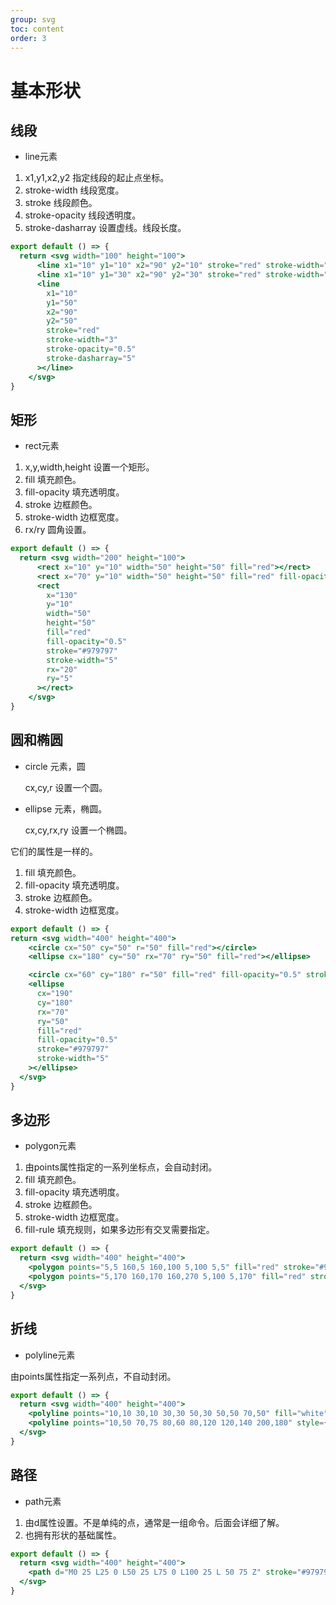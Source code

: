 ```yaml
---
group: svg
toc: content
order: 3
---
```

# 基本形状

## 线段
- line元素
1. x1,y1,x2,y2 指定线段的起止点坐标。
2. stroke-width 线段宽度。
3. stroke 线段颜色。
4. stroke-opacity 线段透明度。
5. stroke-dasharray 设置虚线。线段长度。
```jsx
export default () => {
  return <svg width="100" height="100">
      <line x1="10" y1="10" x2="90" y2="10" stroke="red" stroke-width="3"></line>
      <line x1="10" y1="30" x2="90" y2="30" stroke="red" stroke-width="3" stroke-opacity="0.5"></line>
      <line
        x1="10"
        y1="50"
        x2="90"
        y2="50"
        stroke="red"
        stroke-width="3"
        stroke-opacity="0.5"
        stroke-dasharray="5"
      ></line>
    </svg>
}
```
## 矩形
- rect元素
1. x,y,width,height 设置一个矩形。
2. fill 填充颜色。
3. fill-opacity 填充透明度。
4. stroke 边框颜色。
5. stroke-width 边框宽度。
6. rx/ry 圆角设置。
```jsx
export default () => {
  return <svg width="200" height="100">
      <rect x="10" y="10" width="50" height="50" fill="red"></rect>
      <rect x="70" y="10" width="50" height="50" fill="red" fill-opacity="0.5" stroke="#979797" stroke-width="5"></rect>
      <rect
        x="130"
        y="10"
        width="50"
        height="50"
        fill="red"
        fill-opacity="0.5"
        stroke="#979797"
        stroke-width="5"
        rx="20"
        ry="5"
      ></rect>
    </svg>
}
```
## 圆和椭圆

- circle 元素，圆

  cx,cy,r 设置一个圆。

- ellipse 元素，椭圆。

  cx,cy,rx,ry 设置一个椭圆。


它们的属性是一样的。


1. fill 填充颜色。
2. fill-opacity 填充透明度。
3. stroke 边框颜色。
4. stroke-width 边框宽度。
```jsx
export default () => {
return <svg width="400" height="400">
    <circle cx="50" cy="50" r="50" fill="red"></circle>
    <ellipse cx="180" cy="50" rx="70" ry="50" fill="red"></ellipse>

    <circle cx="60" cy="180" r="50" fill="red" fill-opacity="0.5" stroke="#979797" stroke-width="5"></circle>
    <ellipse
      cx="190"
      cy="180"
      rx="70"
      ry="50"
      fill="red"
      fill-opacity="0.5"
      stroke="#979797"
      stroke-width="5"
    ></ellipse>
  </svg>
}
```
## 多边形

- polygon元素

1. 由points属性指定的一系列坐标点，会自动封闭。
2. fill 填充颜色。
3. fill-opacity 填充透明度。
4. stroke 边框颜色。
5. stroke-width 边框宽度。
6. fill-rule 填充规则，如果多边形有交叉需要指定。
```jsx
export default () => {
  return <svg width="400" height="400">
    <polygon points="5,5 160,5 160,100 5,100 5,5" fill="red" stroke="#979797"></polygon>
    <polygon points="5,170 160,170 160,270 5,100 5,170" fill="red" stroke="#979797"></polygon>
  </svg>
}
```
## 折线
- polyline元素

由points属性指定一系列点，不自动封闭。
```jsx
export default () => {
  return <svg width="400" height="400">
    <polyline points="10,10 30,10 30,30 50,30 50,50 70,50" fill="white" stroke="red" stroke-width="3"></polyline>
    <polyline points="10,50 70,75 80,60 80,120 120,140 200,180" style={{fill: 'none', stroke: 'black', strokeWidth: 3}} />
  </svg>
}
```
## 路径
- path元素
1. 由d属性设置。不是单纯的点，通常是一组命令。后面会详细了解。
2. 也拥有形状的基础属性。
```jsx
export default () => {
  return <svg width="400" height="400">
    <path d="M0 25 L25 0 L50 25 L75 0 L100 25 L 50 75 Z" stroke="#979797" fill="#D8D8D8"></path>
  </svg>
}
```
